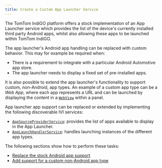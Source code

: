 ```yaml
---
title: Create a Custom App Launcher Service
---
```


The TomTom IndiGO platform offers a stock implementation of an App Launcher service which provides
the list of the device's currently installed third party Android apps, whilst also allowing these
apps to be launched within TomTom IndiGO.

The app launcher's Android app handling can be replaced with custom behavior. This may for example
be required when:
- There is a requirement to integrate with a particular Android Automotive app store.
- The app launcher needs to display a fixed set of pre-installed apps.


It is also possible to extend the app launcher's functionality to support custom, non-Android, app 
types. An example of a custom app type can be a _Web App_, where each app 
represents a URL and can be launched by displaying the content in a 
[`WebView`](https://developer.android.com/reference/android/webkit/WebView) within a panel.

App launcher app support can be replaced or extended by implementing the following discoverable IVI
services:

- [`AppSourceProviderService`](TTIVI_INDIGO_API): provides the list of apps available to display in
  the App Launcher.
- [`AppLaunchHandlerService`](TTIVI_INDIGO_API): handles launching instances of the different app
  types.

The following sections show how to perform these tasks:
- [Replace the stock Android app support](/tomtom-indigo/documentation/tutorials-and-examples/app-launcher/replace-the-stock-android-app-support)
- [Add support for a custom non-Android app type](/tomtom-indigo/documentation/tutorials-and-examples/app-launcher/add-support-for-a-custom-non-android-app-type)



